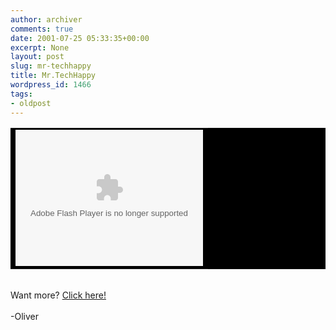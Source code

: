 ```yaml
---
author: archiver
comments: true
date: 2001-07-25 05:33:35+00:00
excerpt: None
layout: post
slug: mr-techhappy
title: Mr.TechHappy
wordpress_id: 1466
tags:
- oldpost
---
```


<center><table cellpadding=1 cellspacing=0 border=0 bgcolor=black><tr><td><object classid="clsid:D27CDB6E-AE6D-11cf-96B8-444553540000"codebase="http://download.macromedia.com/pub/shockwave/cabs/flash/swflash.cab#version=5,0,0,0" WIDTH=300 HEIGHT=218> <param NAME=movie VALUE="http://www.oliverweb.com/stuff/Olivers.swf"> <param NAME=quality VALUE=high> <param NAME=bgcolor VALUE=#FFFFFF> <embed src="http://www.oliverweb.com/stuff/Olivers.swf" quality=high bgcolor=#FFFFFF  WIDTH=300 HEIGHT=218 TYPE="application/x-shockwave-flash" PLUGINSPAGE="http://www.macromedia.com/shockwave/download/index.cgi?P1_Prod_Version=ShockwaveFlash"></embed></object></td></tr></table></center><br />Want more? <a href=http://www.mrtechhappy.com target="_blank">Click here!</a><br /><br />-Oliver